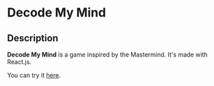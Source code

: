# Decode My Mind

## Description

**Decode My Mind** is a game inspired by the Mastermind.
It's made with React.js.

You can try it [here](https://stoic-keller-7086c7.netlify.app/).
